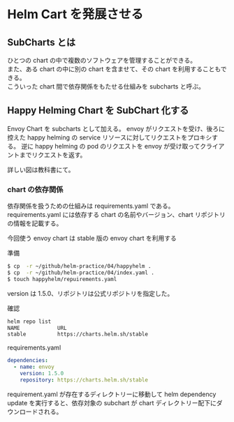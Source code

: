 # Helm Cart を発展させる

## SubCharts とは

ひとつの chart の中で複数のソフトウェアを管理することができる。  
また、ある chart の中に別の chart を含ませて、その chart を利用することもできる。  
こういった chart 間で依存関係をもたせる仕組みを subcharts と呼ぶ。

## Happy Helming Chart を SubChart 化する

Envoy Chart を subcharts として加える。
envoy がリクエストを受け、後ろに控えた happy helming の service リソースに対してリクエストをプロキシする。
逆に happy helming の pod のリクエストを envoy が受け取ってクライアントまでリクエストを返す。

詳しい図は教科書にて。

### chart の依存関係

依存関係を扱うための仕組みは requirements.yaml である。
requirements.yaml には依存する chart の名前やバージョン、chart リポジトリの情報を記載する。

今回使う envoy chart は stable 版の envoy chart を利用する

準備

```sh
$ cp  -r ~/github/helm-practice/04/happyhelm .
$ cp  -r ~/github/helm-practice/04/index.yaml .
$ touch happyhelm/repuirements.yaml
```

version は 1.5.0、リポジトリは公式リポジトリを指定した。

確認

```sh
helm repo list
NAME            URL
stable          https://charts.helm.sh/stable
```

requirements.yaml

```yaml
dependencies:
  - name: envoy
    version: 1.5.0
    repository: https://charts.helm.sh/stable
```

requirement.yaml が存在するディレクトリーに移動して helm dependency update を実行すると、依存対象の subchart が chart ディレクトリー配下にダウンロードされる。


